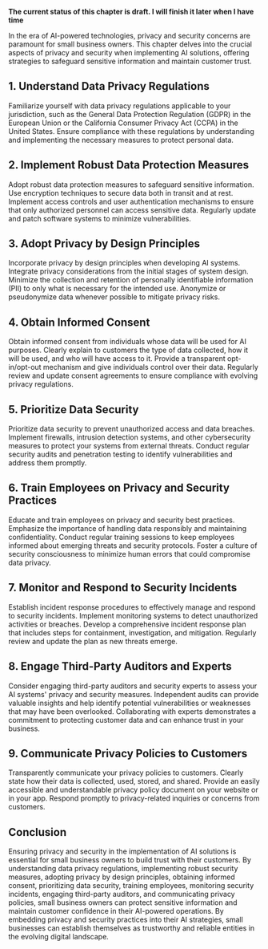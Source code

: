 **The current status of this chapter is draft. I will finish it later when I have time**

In the era of AI-powered technologies, privacy and security concerns are paramount for small business owners. This chapter delves into the crucial aspects of privacy and security when implementing AI solutions, offering strategies to safeguard sensitive information and maintain customer trust.

**1. Understand Data Privacy Regulations**
------------------------------------------

Familiarize yourself with data privacy regulations applicable to your jurisdiction, such as the General Data Protection Regulation (GDPR) in the European Union or the California Consumer Privacy Act (CCPA) in the United States. Ensure compliance with these regulations by understanding and implementing the necessary measures to protect personal data.

**2. Implement Robust Data Protection Measures**
------------------------------------------------

Adopt robust data protection measures to safeguard sensitive information. Use encryption techniques to secure data both in transit and at rest. Implement access controls and user authentication mechanisms to ensure that only authorized personnel can access sensitive data. Regularly update and patch software systems to minimize vulnerabilities.

**3. Adopt Privacy by Design Principles**
-----------------------------------------

Incorporate privacy by design principles when developing AI systems. Integrate privacy considerations from the initial stages of system design. Minimize the collection and retention of personally identifiable information (PII) to only what is necessary for the intended use. Anonymize or pseudonymize data whenever possible to mitigate privacy risks.

**4. Obtain Informed Consent**
------------------------------

Obtain informed consent from individuals whose data will be used for AI purposes. Clearly explain to customers the type of data collected, how it will be used, and who will have access to it. Provide a transparent opt-in/opt-out mechanism and give individuals control over their data. Regularly review and update consent agreements to ensure compliance with evolving privacy regulations.

**5. Prioritize Data Security**
-------------------------------

Prioritize data security to prevent unauthorized access and data breaches. Implement firewalls, intrusion detection systems, and other cybersecurity measures to protect your systems from external threats. Conduct regular security audits and penetration testing to identify vulnerabilities and address them promptly.

**6. Train Employees on Privacy and Security Practices**
--------------------------------------------------------

Educate and train employees on privacy and security best practices. Emphasize the importance of handling data responsibly and maintaining confidentiality. Conduct regular training sessions to keep employees informed about emerging threats and security protocols. Foster a culture of security consciousness to minimize human errors that could compromise data privacy.

**7. Monitor and Respond to Security Incidents**
------------------------------------------------

Establish incident response procedures to effectively manage and respond to security incidents. Implement monitoring systems to detect unauthorized activities or breaches. Develop a comprehensive incident response plan that includes steps for containment, investigation, and mitigation. Regularly review and update the plan as new threats emerge.

**8. Engage Third-Party Auditors and Experts**
----------------------------------------------

Consider engaging third-party auditors and security experts to assess your AI systems' privacy and security measures. Independent audits can provide valuable insights and help identify potential vulnerabilities or weaknesses that may have been overlooked. Collaborating with experts demonstrates a commitment to protecting customer data and can enhance trust in your business.

**9. Communicate Privacy Policies to Customers**
------------------------------------------------

Transparently communicate your privacy policies to customers. Clearly state how their data is collected, used, stored, and shared. Provide an easily accessible and understandable privacy policy document on your website or in your app. Respond promptly to privacy-related inquiries or concerns from customers.

**Conclusion**
--------------

Ensuring privacy and security in the implementation of AI solutions is essential for small business owners to build trust with their customers. By understanding data privacy regulations, implementing robust security measures, adopting privacy by design principles, obtaining informed consent, prioritizing data security, training employees, monitoring security incidents, engaging third-party auditors, and communicating privacy policies, small business owners can protect sensitive information and maintain customer confidence in their AI-powered operations. By embedding privacy and security practices into their AI strategies, small businesses can establish themselves as trustworthy and reliable entities in the evolving digital landscape.
